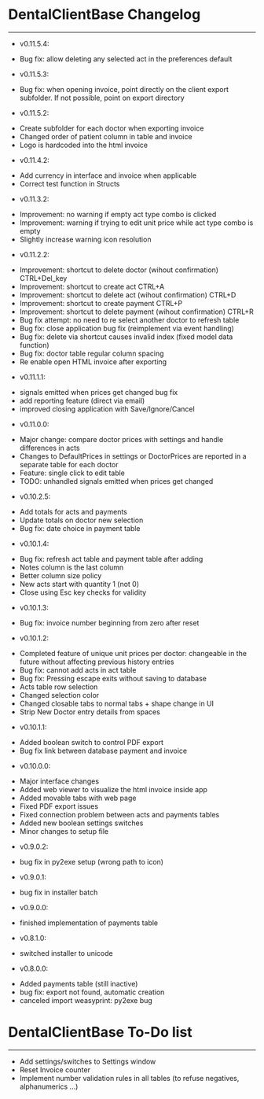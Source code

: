 # DentalClientBase Changelog
*****************************

* v0.11.5.4:
- Bug fix: allow deleting any selected act in the preferences 
  default

* v0.11.5.3:
- Bug fix: when opening invoice, point directly on the 
  client export subfolder. If not possible, point on
  export directory

* v0.11.5.2:
- Create subfolder for each doctor when exporting invoice
- Changed order of patient column in table and invoice
- Logo is hardcoded into the html invoice

* v0.11.4.2:
- Add currency in interface and invoice when applicable
- Correct test function in Structs

* v0.11.3.2:
- Improvement: no warning if empty act type combo is clicked
- Improvement: warning if trying to edit unit price while act type combo is empty
- Slightly increase warning icon resolution

* v0.11.2.2:
- Improvement: shortcut to delete doctor (wihout confirmation) CTRL+Del_key
- Improvement: shortcut to create act CTRL+A
- Improvement: shortcut to delete act (wihout confirmation) CTRL+D
- Improvement: shortcut to create payment CTRL+P
- Improvement: shortcut to delete payment (wihout confirmation) CTRL+R
- Bug fix attempt: no need to re select another doctor to refresh table
- Bug fix: close application bug fix (reimplement via event handling)
- Bug fix: delete via shortcut causes invalid index (fixed model data function)
- Bug fix: doctor table regular column spacing
- Re enable open HTML invoice after exporting

* v0.11.1.1:
- signals emitted when prices get changed bug fix
- add reporting feature (direct via email)
- improved closing application with Save/Ignore/Cancel

* v0.11.0.0:
- Major change: compare doctor prices with settings
  and handle differences in acts
- Changes to DefaultPrices in settings or DoctorPrices
  are reported in a separate table for each doctor
- Feature: single click to edit table
- TODO: unhandled signals emitted when prices get changed

* v0.10.2.5:
- Add totals for acts and payments
- Update totals on doctor new selection
- Bug fix: date choice in payment table

* v0.10.1.4:
- Bug fix: refresh act table and payment table after adding
- Notes column is the last column
- Better column size policy
- New acts start with quantity 1 (not 0)
- Close using Esc key checks for validity

* v0.10.1.3:
- Bug fix: invoice number beginning from zero after reset

* v0.10.1.2:
- Completed feature of unique unit prices per doctor:
  changeable in the future without affecting 
  previous history entries
- Bug fix: cannot add acts in act table
- Bug fix: Pressing escape exits without saving to database
- Acts table row selection
- Changed selection color
- Changed closable tabs to normal tabs + shape change in UI 
- Strip New Doctor entry details from spaces

* v0.10.1.1:
- Added boolean switch to control PDF export
- Bug fix link between database payment and invoice

* v0.10.0.0:
- Major interface changes
- Added web viewer to visualize the html invoice inside app
- Added movable tabs with web page
- Fixed PDF export issues
- Fixed connection problem between acts and payments tables
- Added new boolean settings switches
- Minor changes to setup file

* v0.9.0.2:
- bug fix in py2exe setup (wrong path to icon)

* v0.9.0.1:
- bug fix in installer batch

* v0.9.0.0:
- finished implementation of payments table

* v0.8.1.0:
- switched installer to unicode

* v0.8.0.0:
- Added payments table (still inactive)
- bug fix: export not found, automatic creation
- canceled import weasyprint: py2exe bug 


# DentalClientBase To-Do list
*****************************
* Add settings/switches to Settings window
* Reset Invoice counter
* Implement number validation rules in all tables (to refuse negatives, alphanumerics ...)